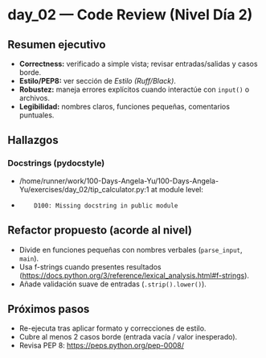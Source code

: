 # day_02 — Code Review (Nivel Día 2)

## Resumen ejecutivo
- **Correctness:** verificado a simple vista; revisar entradas/salidas y casos borde.
- **Estilo/PEP8:** ver sección de *Estilo (Ruff/Black)*.
- **Robustez:** maneja errores explícitos cuando interactúe con `input()` o archivos.
- **Legibilidad:** nombres claros, funciones pequeñas, comentarios puntuales.

## Hallazgos
### Docstrings (pydocstyle)
- /home/runner/work/100-Days-Angela-Yu/100-Days-Angela-Yu/exercises/day_02/tip_calculator.py:1 at module level:
-         D100: Missing docstring in public module

## Refactor propuesto (acorde al nivel)
- Divide en funciones pequeñas con nombres verbales (`parse_input`, `main`).
- Usa f-strings cuando presentes resultados (https://docs.python.org/3/reference/lexical_analysis.html#f-strings).
- Añade validación suave de entradas (`.strip().lower()`).

## Próximos pasos
- Re-ejecuta tras aplicar formato y correcciones de estilo.
- Cubre al menos 2 casos borde (entrada vacía / valor inesperado).
- Revisa PEP 8: https://peps.python.org/pep-0008/
